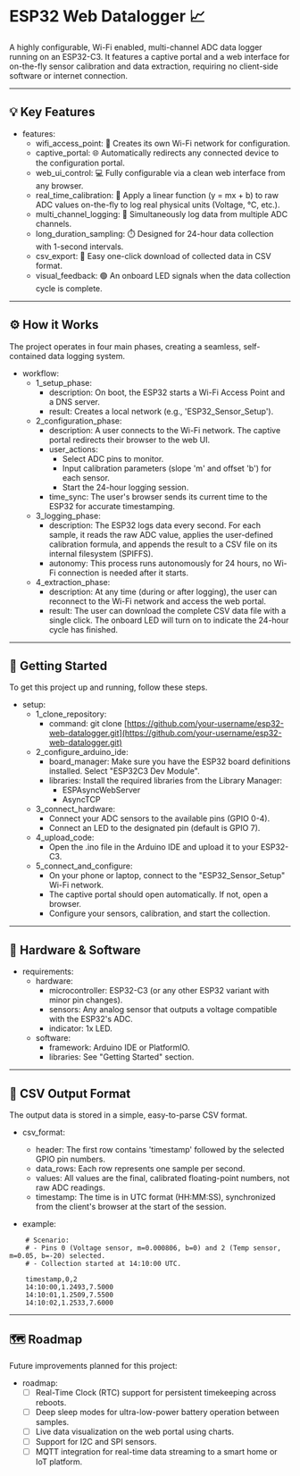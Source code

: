 #  ESP32 Web Datalogger 📈

A highly configurable, Wi-Fi enabled, multi-channel ADC data logger running on an ESP32-C3. It features a captive portal and a web interface for on-the-fly sensor calibration and data extraction, requiring no client-side software or internet connection.

---

## 💡 Key Features

- features:
    - wifi_access_point: 📶 Creates its own Wi-Fi network for configuration.
    - captive_portal: 🌐 Automatically redirects any connected device to the configuration portal.
    - web_ui_control: 💻 Fully configurable via a clean web interface from any browser.
    - real_time_calibration: 🔧 Apply a linear function (y = mx + b) to raw ADC values on-the-fly to log real physical units (Voltage, °C, etc.).
    - multi_channel_logging: 🔢 Simultaneously log data from multiple ADC channels.
    - long_duration_sampling: ⏱️ Designed for 24-hour data collection with 1-second intervals.
    - csv_export: 📄 Easy one-click download of collected data in CSV format.
    - visual_feedback: 🟢 An onboard LED signals when the data collection cycle is complete.

---

## ⚙️ How it Works

The project operates in four main phases, creating a seamless, self-contained data logging system.

- workflow:
    - 1_setup_phase:
        - description: On boot, the ESP32 starts a Wi-Fi Access Point and a DNS server.
        - result: Creates a local network (e.g., 'ESP32_Sensor_Setup').
    - 2_configuration_phase:
        - description: A user connects to the Wi-Fi network. The captive portal redirects their browser to the web UI.
        - user_actions:
            - Select ADC pins to monitor.
            - Input calibration parameters (slope 'm' and offset 'b') for each sensor.
            - Start the 24-hour logging session.
        - time_sync: The user's browser sends its current time to the ESP32 for accurate timestamping.
    - 3_logging_phase:
        - description: The ESP32 logs data every second. For each sample, it reads the raw ADC value, applies the user-defined calibration formula, and appends the result to a CSV file on its internal filesystem (SPIFFS).
        - autonomy: This process runs autonomously for 24 hours, no Wi-Fi connection is needed after it starts.
    - 4_extraction_phase:
        - description: At any time (during or after logging), the user can reconnect to the Wi-Fi network and access the web portal.
        - result: The user can download the complete CSV data file with a single click. The onboard LED will turn on to indicate the 24-hour cycle has finished.

---

## 🚀 Getting Started

To get this project up and running, follow these steps.

- setup:
    - 1_clone_repository:
        - command: git clone [https://github.com/your-username/esp32-web-datalogger.git](https://github.com/your-username/esp32-web-datalogger.git)
    - 2_configure_arduino_ide:
        - board_manager: Make sure you have the ESP32 board definitions installed. Select "ESP32C3 Dev Module".
        - libraries: Install the required libraries from the Library Manager:
            - ESPAsyncWebServer
            - AsyncTCP
    - 3_connect_hardware:
        - Connect your ADC sensors to the available pins (GPIO 0-4).
        - Connect an LED to the designated pin (default is GPIO 7).
    - 4_upload_code:
        - Open the .ino file in the Arduino IDE and upload it to your ESP32-C3.
    - 5_connect_and_configure:
        - On your phone or laptop, connect to the "ESP32_Sensor_Setup" Wi-Fi network.
        - The captive portal should open automatically. If not, open a browser.
        - Configure your sensors, calibration, and start the collection.

---

## 🔌 Hardware & Software

- requirements:
    - hardware:
        -  microcontroller: ESP32-C3 (or any other ESP32 variant with minor pin changes).
        - sensors: Any analog sensor that outputs a voltage compatible with the ESP32's ADC.
        - indicator: 1x LED.
    - software:
        - framework: Arduino IDE or PlatformIO.
        - libraries: See "Getting Started" section.

---

## 📄 CSV Output Format

The output data is stored in a simple, easy-to-parse CSV format.

- csv_format:
    - header: The first row contains 'timestamp' followed by the selected GPIO pin numbers.
    - data_rows: Each row represents one sample per second.
    - values: All values are the final, calibrated floating-point numbers, not raw ADC readings.
    - timestamp: The time is in UTC format (HH:MM:SS), synchronized from the client's browser at the start of the session.

- example:
```
    # Scenario:
    # - Pins 0 (Voltage sensor, m=0.000806, b=0) and 2 (Temp sensor, m=0.05, b=-20) selected.
    # - Collection started at 14:10:00 UTC.

    timestamp,0,2
    14:10:00,1.2493,7.5000
    14:10:01,1.2509,7.5500
    14:10:02,1.2533,7.6000
```

---

## 🗺️ Roadmap

Future improvements planned for this project:

- roadmap:
    - [ ] Real-Time Clock (RTC) support for persistent timekeeping across reboots.
    - [ ] Deep sleep modes for ultra-low-power battery operation between samples.
    - [ ] Live data visualization on the web portal using charts.
    - [ ] Support for I2C and SPI sensors.
    - [ ] MQTT integration for real-time data streaming to a smart home or IoT platform.
